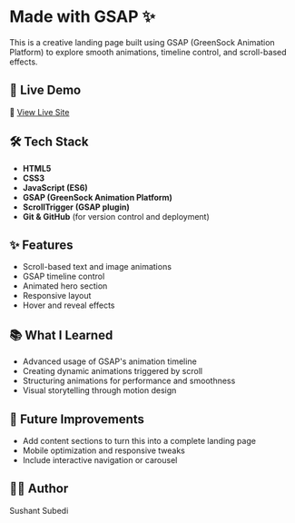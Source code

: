 # Made with GSAP ✨

This is a creative landing page built using GSAP (GreenSock Animation Platform) to explore smooth animations, timeline control, and scroll-based effects.

## 🚀 Live Demo

🔗 [View Live Site](https://sushantsubedi-tech.github.io/Made-with-gsap/)

## 🛠️ Tech Stack

- **HTML5**
- **CSS3**
- **JavaScript (ES6)**
- **GSAP (GreenSock Animation Platform)**
- **ScrollTrigger (GSAP plugin)**
- **Git & GitHub** (for version control and deployment)

## ✨ Features

- Scroll-based text and image animations
- GSAP timeline control
- Animated hero section
- Responsive layout
- Hover and reveal effects

## 📚 What I Learned

- Advanced usage of GSAP's animation timeline
- Creating dynamic animations triggered by scroll
- Structuring animations for performance and smoothness
- Visual storytelling through motion design

## 🚧 Future Improvements

- Add content sections to turn this into a complete landing page
- Mobile optimization and responsive tweaks
- Include interactive navigation or carousel

## 🧑‍💻 Author

Sushant Subedi
